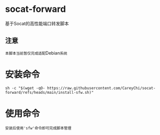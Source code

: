 # socat-forward
基于Socat的高性能端口转发脚本

## 注意
`本脚本当前暂仅完成适配`Debian`系统`

# 安装命令
`sh -c "$(wget -qO- https://raw.githubusercontent.com/CareyChi/socat-forward/refs/heads/main/install-sfw.sh)"`

# 使用命令
`安装后使用'sfw'命令即可完成脚本管理`
